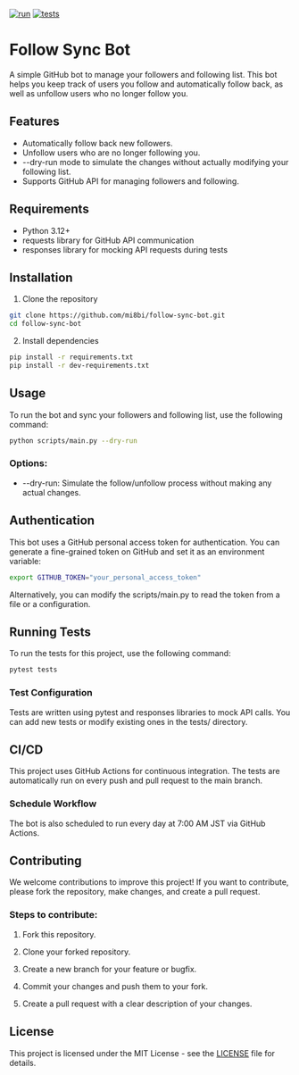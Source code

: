 [![run](https://github.com/mi8bi/follow-sync-bot/actions/workflows/follow-sync.yml/badge.svg)](https://github.com/mi8bi/follow-sync-bot/actions/workflows/follow-sync.yml)
[![tests](https://github.com/mi8bi/follow-sync-bot/actions/workflows/test.yml/badge.svg)](https://github.com/mi8bi/follow-sync-bot/actions/workflows/test.yml)

# Follow Sync Bot
A simple GitHub bot to manage your followers and following list. This bot helps you keep track of users you follow and automatically follow back, as well as unfollow users who no longer follow you.

## Features

 - Automatically follow back new followers.
 - Unfollow users who are no longer following you.
 - --dry-run mode to simulate the changes without actually modifying your following list.
 - Supports GitHub API for managing followers and following.

## Requirements

 - Python 3.12+
 - requests library for GitHub API communication
 - responses library for mocking API requests during tests

## Installation

1. Clone the repository

```bash
git clone https://github.com/mi8bi/follow-sync-bot.git
cd follow-sync-bot
```

2. Install dependencies

```bash
pip install -r requirements.txt
pip install -r dev-requirements.txt
```

## Usage
To run the bot and sync your followers and following list, use the following command:

```bash
python scripts/main.py --dry-run
```

### Options:

 - --dry-run: Simulate the follow/unfollow process without making any actual changes.

## Authentication
This bot uses a GitHub personal access token for authentication. You can generate a fine-grained token on GitHub and set it as an environment variable:

```bash
export GITHUB_TOKEN="your_personal_access_token"
```

Alternatively, you can modify the scripts/main.py to read the token from a file or a configuration.

## Running Tests
To run the tests for this project, use the following command:

```bash
pytest tests
```
### Test Configuration
Tests are written using pytest and responses libraries to mock API calls. You can add new tests or modify existing ones in the tests/ directory.

## CI/CD
This project uses GitHub Actions for continuous integration. The tests are automatically run on every push and pull request to the main branch.

### Schedule Workflow
The bot is also scheduled to run every day at 7:00 AM JST via GitHub Actions.

## Contributing
We welcome contributions to improve this project! If you want to contribute, please fork the repository, make changes, and create a pull request.

### Steps to contribute:

1. Fork this repository.

2. Clone your forked repository.

3. Create a new branch for your feature or bugfix.

4. Commit your changes and push them to your fork.

5. Create a pull request with a clear description of your changes.


## License
This project is licensed under the MIT License - see the [LICENSE](./LICENSE) file for details.
